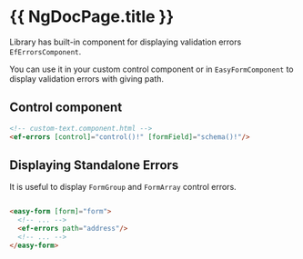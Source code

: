 # {{ NgDocPage.title }}

Library has built-in component for displaying validation errors `EfErrorsComponent`.

You can use it in your custom control component or in `EasyFormComponent` to display validation errors with giving path.

## Control component

```html
<!-- custom-text.component.html -->
<ef-errors [control]="control()!" [formField]="schema()!"/>
```

## Displaying Standalone Errors

It is useful to display `FormGroup` and `FormArray` control errors.

```html

<easy-form [form]="form">
  <!-- ... -->
  <ef-errors path="address"/>
  <!-- ... -->
</easy-form>
```
